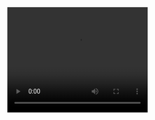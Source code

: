
<video width="320" height="240" controls>
  <source src="https://streamable.com/wh3b7l" type="video/mp4">
</video>
